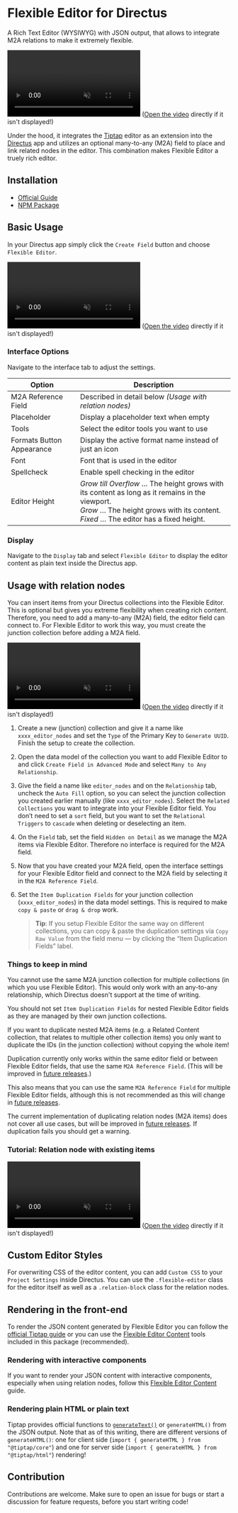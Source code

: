 # Flexible Editor for Directus

<!-- NOTE: [extension-description] Sync description with GitHub, custom-messages.ts and package.json -->

A Rich Text Editor (WYSIWYG) with JSON output, that allows to integrate M2A relations to make it extremely flexible.

<video src="https://github.com/formfcw/directus-extension-flexible-editor/assets/78852214/b418c9a7-44c0-43b1-b5ad-6673d09a9066" controls="controls" muted="muted"></video>
([Open the video](https://github.com/formfcw/directus-extension-flexible-editor/assets/78852214/b418c9a7-44c0-43b1-b5ad-6673d09a9066) directly if it isn't displayed!)

Under the hood, it integrates the [Tiptap](https://github.com/ueberdosis/tiptap) editor as an extension into the [Directus](https://github.com/directus/directus) app and utilizes an optional many-to-any (M2A) field to place and link related nodes in the editor. This combination makes Flexible Editor a truely rich editor.

## Installation

-   [Official Guide](https://docs.directus.io/extensions/installing-extensions.html)
-   [NPM Package](https://www.npmjs.com/package/directus-extension-flexible-editor)

## Basic Usage

In your Directus app simply click the `Create Field` button and choose `Flexible Editor`.

<video src="https://github.com/formfcw/directus-extension-flexible-editor/assets/78852214/62592c31-498f-4879-b231-fb2f2802777c" controls="controls" muted="muted"></video>
([Open the video](https://github.com/formfcw/directus-extension-flexible-editor/assets/78852214/62592c31-498f-4879-b231-fb2f2802777c) directly if it isn't displayed!)

### Interface Options

Navigate to the interface tab to adjust the settings.

| Option                    | Description                                                                                                                                                                                |
| ------------------------- | ------------------------------------------------------------------------------------------------------------------------------------------------------------------------------------------ |
| M2A Reference Field       | Described in detail below _(Usage with relation nodes)_                                                                                                                                    |
| Placeholder               | Display a placeholder text when empty                                                                                                                                                      |
| Tools                     | Select the editor tools you want to use                                                                                                                                                    |
| Formats Button Appearance | Display the active format name instead of just an icon                                                                                                                                     |
| Font                      | Font that is used in the editor                                                                                                                                                            |
| Spellcheck                | Enable spell checking in the editor                                                                                                                                                        |
| Editor Height             | _Grow till Overflow_ … The height grows with its content as long as it remains in the viewport.<br>_Grow_ … The height grows with its content.<br>_Fixed_ … The editor has a fixed height. |

### Display

Navigate to the `Display` tab and select `Flexible Editor` to display the editor content as plain text inside the Directus app.

## Usage with relation nodes

<!-- Sync heading with link above `#usage-with-relation-nodes` -->

You can insert items from your Directus collections into the Flexible Editor. This is optional but gives you extreme flexibility when creating rich content. Therefore, you need to add a many-to-any (M2A) field, the editor field can connect to. For Flexible Editor to work this way, you must create the junction collection before adding a M2A field.

<video src="https://github.com/formfcw/directus-extension-flexible-editor/assets/78852214/986ce5b1-cdda-4607-bea9-26412f942938" controls="controls" muted="muted"></video>
([Open the video](https://github.com/formfcw/directus-extension-flexible-editor/assets/78852214/986ce5b1-cdda-4607-bea9-26412f942938) directly if it isn't displayed!)

1. Create a new (junction) collection and give it a name like `xxxx_editor_nodes` and set the `Type` of the Primary Key to `Generate UUID`. Finish the setup to create the collection.

2. Open the data model of the collection you want to add Flexible Editor to and click `Create Field in Advanced Mode` and select `Many to Any Relationship`.

3. Give the field a name like `editor_nodes` and on the `Relationship` tab, uncheck the `Auto Fill` option, so you can select the junction collection you created earlier manually (like `xxxx_editor_nodes`). Select the `Related Collections` you want to integrate into your Flexible Editor field. You don’t need to set a `sort` field, but you want to set the `Relational Triggers` to `cascade` when deleting or deselecting an item.

4. On the `Field` tab, set the field `Hidden on Detail` as we manage the M2A items via Flexible Editor. Therefore no interface is required for the M2A field.

5. Now that you have created your M2A field, open the interface settings for your Flexible Editor field and connect to the M2A field by selecting it in the `M2A Reference Field`.

6. Set the `Item Duplication Fields` for your junction collection (`xxxx_editor_nodes`) in the data model settings. This is required to make `copy & paste` or `drag & drop` work.

    > **Tip**: If you setup Flexible Editor the same way on different collections, you can copy & paste the duplication settings via `Copy Raw Value` from the field menu — by clicking the “Item Duplication Fields” label.

### Things to keep in mind

You cannot use the same M2A junction collection for multiple collections (in which you use Flexible Editor). This would only work with an any-to-any relationship, which Directus doesn't support at the time of writing.

You should not set `Item Duplication Fields` for nested Flexible Editor fields as they are managed by their own junction collections.

If you want to duplicate nested M2A items (e.g. a Related Content collection, that relates to multiple other collection items) you only want to duplicate the IDs (in the junction collection) without copying the whole item!

<!-- TODO: [Stage 2][docs] Duplication -->

Duplication currently only works within the same editor field or between Flexible Editor fields, that use the same `M2A Reference Field`. (This will be improved in [future releases](https://github.com/formfcw/directus-extension-flexible-editor/discussions/categories/feature-request).)

This also means that you can use the same `M2A Reference Field` for multiple Flexible Editor fields, although this is not recommended as this will change in [future releases](https://github.com/formfcw/directus-extension-flexible-editor/discussions/categories/feature-request).

The current implementation of duplicating relation nodes (M2A items) does not cover all use cases, but will be improved in [future releases](https://github.com/formfcw/directus-extension-flexible-editor/discussions/categories/feature-request). If duplication fails you should get a warning.

### Tutorial: Relation node with existing items

<video src="https://github.com/formfcw/directus-extension-flexible-editor/assets/78852214/1c357db7-582e-462f-aada-606c0c7197e4" controls="controls" muted="muted"></video>
([Open the video](https://github.com/formfcw/directus-extension-flexible-editor/assets/78852214/1c357db7-582e-462f-aada-606c0c7197e4) directly if it isn't displayed!)

## Custom Editor Styles

For overwriting CSS of the editor content, you can add `Custom CSS` to your `Project Settings` inside Directus. You can use the `.flexible-editor` class for the editor itself as well as a `.relation-block` class for the relation nodes.

## Rendering in the front-end

To render the JSON content generated by Flexible Editor you can follow the [official Tiptap guide](https://tiptap.dev/guide/output#option-2-generate-html-from-prosemirror-json) or you can use the [Flexible Editor Content](./content) tools included in this package (recommended).

### Rendering with interactive components

If you want to render your JSON content with interactive components, especially when using relation nodes, follow this [Flexible Editor Content](./content/README.md) guide.

### Rendering plain HTML or plain text

Tiptap provides official functions to [`generateText()`](https://github.com/ueberdosis/tiptap/pull/1875) or `generateHTML()` from the JSON output. Note that as of this writing, there are different versions of `generateHTML()`: one for client side (`import { generateHTML } from "@tiptap/core"`) and one for server side (`import { generateHTML } from "@tiptap/html"`) rendering!

## Contribution

Contributions are welcome. Make sure to open an issue for bugs or start a discussion for feature requests, before you start writing code!
